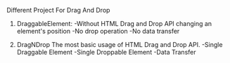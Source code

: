 Different Project For Drag And Drop

1. DraggableElement: 
-Without HTML Drag and Drop API changing an element's position
-No drop operation
-No data transfer

2. DragNDrop
The most basic usage of HTML Drag and Drop API.
-Single Draggable Element
-Single Droppable Element
-Data Transfer